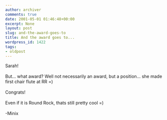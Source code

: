 ```yaml
---
author: archiver
comments: true
date: 2001-05-01 01:46:48+00:00
excerpt: None
layout: post
slug: and-the-award-goes-to
title: And the award goes to...
wordpress_id: 1422
tags:
- oldpost
---
```


Sarah! <br /><br />But... what award?  Well not necessarily an award, but a position... she made first chair flute at RR =)<br /><br />Congrats!<br /><br />Even if it is Round Rock, thats still pretty cool =)<br /><br />-Minix